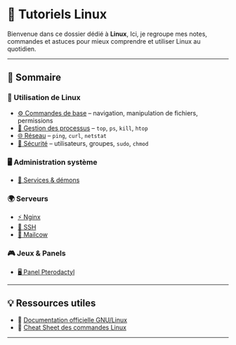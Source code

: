 # 🐧 Tutoriels Linux

Bienvenue dans ce dossier dédié à **Linux**,
Ici, je regroupe mes notes, commandes et astuces pour mieux comprendre et utiliser Linux au quotidien.

---

## 📑 Sommaire

### 🔧 Utilisation de Linux

* [⚙️ Commandes de base](./utilisation/bases.md) – navigation, manipulation de fichiers, permissions
* [📂 Gestion des processus](./utilisation/processus.md) – `top`, `ps`, `kill`, `htop`
* [🌐 Réseau](./utilisation/reseau.md) – `ping`, `curl`, `netstat`
* [🔐 Sécurité](./utilisation/linux-users-permissions.md) – utilisateurs, groupes, `sudo`, `chmod`

### 🖥️ Administration système

* [🔄 Services & démons](./systeme/services.md)

### 🌍 Serveurs

* [⚡ Nginx](./serveurs/nginx.md)
* [🔑 SSH](./serveurs/ssh.md)
* [📧 Mailcow](./serveurs/mailcow.md)

### 🎮 Jeux & Panels

* [🖥️ Panel Pterodactyl](./jeux/pterodactyl-panel.md)

---

## 💡 Ressources utiles

* 📖 [Documentation officielle GNU/Linux](https://www.kernel.org/doc/html/latest/)
* 🐚 [Cheat Sheet des commandes Linux](https://linuxcommandlibrary.com/)

---
